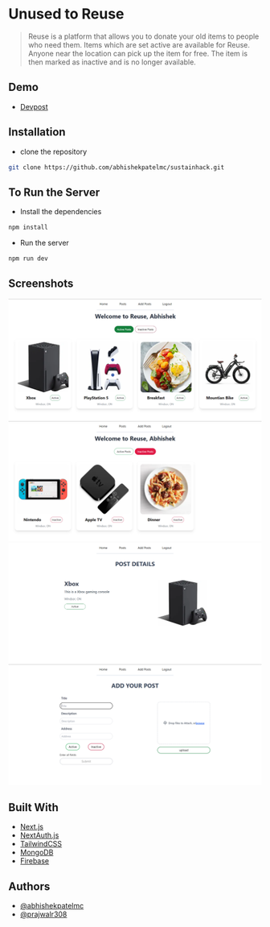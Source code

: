 # Unused to Reuse

> Reuse is a platform that allows you to donate your old items to people who need them. Items which are set active are available for Reuse. Anyone near the location can pick up the item for free. The item is then marked as inactive and is no longer available.

## Demo

- [Devpost](https://devpost.com/software/unused-to-reuse)

## Installation

- clone the repository

```bash
git clone https://github.com/abhishekpatelmc/sustainhack.git
```

## To Run the Server

- Install the dependencies

```bash
npm install
```

- Run the server

```bash
npm run dev
```

## Screenshots

![Active posts](/resource/active%20post.png)
![Inactive Posts](/resource/Inactive%20post.png)
![Post Deatils](/resource/post%20detail.png)
![Add posts](/resource/add%20your%20post.png)

## Built With

- [Next.js](https://nextjs.org/)
- [NextAuth.js](https://next-auth.js.org/)
- [TailwindCSS](https://tailwindcss.com/)
- [MongoDB](https://www.mongodb.com/)
- [Firebase](https://firebase.google.com/)

## Authors

- [@abhishekpatelmc](https://www.github.com/abhishekpatelmc)
- [@prajwalr308](https://www.github.com/prajwalr308)
